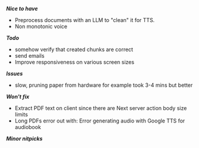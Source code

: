 ***Nice to have***
- Preprocess documents with an LLM to "clean" it for TTS.
- Non monotonic voice

***Todo***
- somehow verify that created chunks are correct
- send emails
- Improve responsiveness on various screen sizes

**_Issues_**
- slow, pruning paper from hardware for example took 3-4 mins but better

***Won't fix***
- Extract PDF text on client since there are Next server action body size limits
- Long PDFs error out with: Error generating audio with Google TTS for audiobook


***Minor nitpicks***